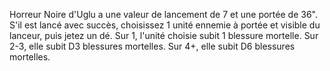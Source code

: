 Horreur Noire d'Uglu a une valeur de lancement de 7 et une portée de 36". S'il est lancé avec 
succès, choisissez 1 unité ennemie à portée et visible du lanceur, puis jetez un dé. 
Sur 1, l'unité choisie subit 1 blessure mortelle. Sur 2-3, elle subit D3 blessures mortelles. 
Sur 4+, elle subit D6 blessures mortelles.